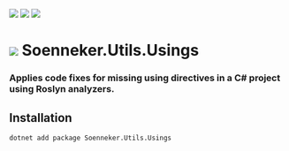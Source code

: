 ﻿[![](https://img.shields.io/nuget/v/soenneker.utils.usings.svg?style=for-the-badge)](https://www.nuget.org/packages/soenneker.utils.usings/)
[![](https://img.shields.io/github/actions/workflow/status/soenneker/soenneker.utils.usings/publish-package.yml?style=for-the-badge)](https://github.com/soenneker/soenneker.utils.usings/actions/workflows/publish-package.yml)
[![](https://img.shields.io/nuget/dt/soenneker.utils.usings.svg?style=for-the-badge)](https://www.nuget.org/packages/soenneker.utils.usings/)

# ![](https://user-images.githubusercontent.com/4441470/224455560-91ed3ee7-f510-4041-a8d2-3fc093025112.png) Soenneker.Utils.Usings
### Applies code fixes for missing using directives in a C# project using Roslyn analyzers.

## Installation

```
dotnet add package Soenneker.Utils.Usings
```
